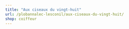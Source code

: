 ```yaml
---
title: "Aux ciseaux du vingt-huit"
url: /plobannalec-lesconil/aux-ciseaux-du-vingt-huit/
shop: coiffeur
---
```

